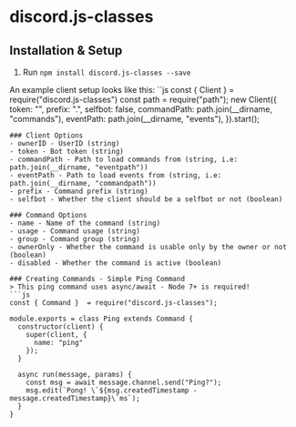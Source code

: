 # discord.js-classes

## Installation & Setup
1. Run `npm install discord.js-classes --save`

An example client setup looks like this:
``js
const { Client } = require("discord.js-classes")
const path = require("path");
new Client({
	token: "<token>",
	prefix: ".",
	selfbot: false,
	commandPath: path.join(__dirname, "commands"),
	eventPath: path.join(__dirname, "events"),
}).start();
```
### Client Options
- ownerID - UserID (string)
- token - Bot token (string)
- commandPath - Path to load commands from (string, i.e: path.join(__dirname, "eventpath"))
- eventPath - Path to load events from (string, i.e: path.join(__dirname, "commandpath"))
- prefix - Command prefix (string)
- selfbot - Whether the client should be a selfbot or not (boolean)

### Command Options
- name - Name of the command (string)
- usage - Command usage (string)
- group - Command group (string)
- ownerOnly - Whether the command is usable only by the owner or not (boolean)
- disabled - Whether the command is active (boolean)

### Creating Commands - Simple Ping Command
> This ping command uses async/await - Node 7+ is required!
```js
const { Command }  = require("discord.js-classes");

module.exports = class Ping extends Command {
  constructor(client) {
    super(client, {
      name: "ping"
    });
  }

  async run(message, params) {
    const msg = await message.channel.send("Ping?");
    msg.edit(`Pong! \`${msg.createdTimestamp - message.createdTimestamp}\`ms`);
  }
}
```
